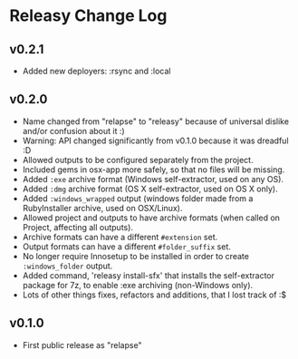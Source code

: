 Releasy Change Log
==================

v0.2.1
------

  * Added new deployers: :rsync and :local

v0.2.0
------

  * Name changed from "relapse" to "releasy" because of universal dislike and/or confusion about it :)
  * Warning: API changed significantly from v0.1.0 because it was dreadful :D
  * Allowed outputs to be configured separately from the project.
  * Included gems in osx-app more safely, so that no files will be missing.
  * Added `:exe` archive format (Windows self-extractor, used on any OS).
  * Added `:dmg` archive format (OS X self-extractor, used on OS X only).
  * Added `:windows_wrapped` output (windows folder made from a RubyInstaller archive, used on OSX/Linux).
  * Allowed project and outputs to have archive formats (when called on Project, affecting all outputs).
  * Archive formats can have a different `#extension` set.
  * Output formats can have a different `#folder_suffix` set.
  * No longer require Innosetup to be installed in order to create `:windows_folder` output.
  * Added command, 'releasy install-sfx' that installs the self-extractor package for 7z, to enable :exe archiving (non-Windows only).
  * Lots of other things fixes, refactors and additions, that I lost track of :$

v0.1.0
------

  * First public release as "relapse"